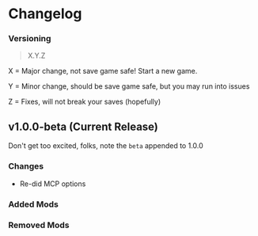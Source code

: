 # Changelog
### Versioning
> X.Y.Z
> 

X = Major change, not save game safe! Start a new game.

Y = Minor change, should be save game safe, but you may run into issues

Z = Fixes, will not break your saves (hopefully)

## v1.0.0-beta (Current Release)
Don't get too excited, folks, note the `beta` appended to 1.0.0
### Changes
- Re-did MCP options

### Added Mods

### Removed Mods
